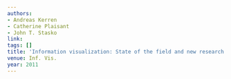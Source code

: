```yaml
---
authors:
- Andreas Kerren
- Catherine Plaisant
- John T. Stasko
link:
tags: []
title: 'Information visualization: State of the field and new research directions.'
venue: Inf. Vis.
year: 2011
---
```

